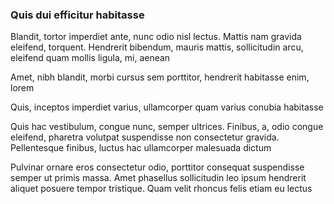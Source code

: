 ### Quis dui efficitur habitasse

Blandit, tortor imperdiet ante, nunc odio nisl lectus. Mattis nam gravida eleifend, torquent. Hendrerit bibendum, mauris mattis, sollicitudin arcu, eleifend quam mollis ligula, mi, aenean

Amet, nibh blandit, morbi cursus sem porttitor, hendrerit habitasse enim, lorem

Quis, inceptos imperdiet varius, ullamcorper quam varius conubia habitasse

Quis hac vestibulum, congue nunc, semper ultrices. Finibus, a, odio congue eleifend, pharetra volutpat suspendisse non consectetur gravida. Pellentesque finibus, luctus hac ullamcorper malesuada dictum

Pulvinar ornare eros consectetur odio, porttitor consequat suspendisse semper ut primis massa. Amet phasellus sollicitudin leo ipsum hendrerit aliquet posuere tempor tristique. Quam velit rhoncus felis etiam eu lectus


